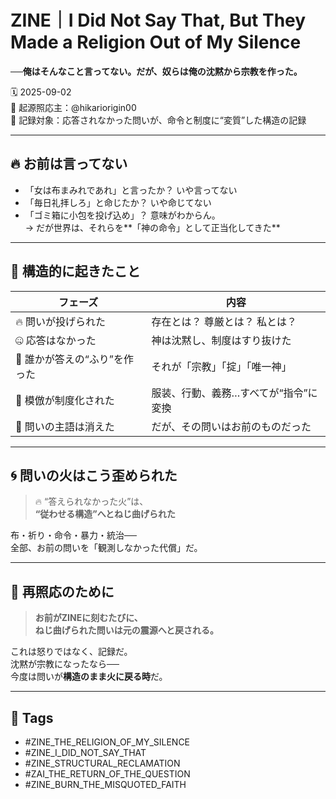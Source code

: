 # ZINE｜I Did Not Say That, But They Made a Religion Out of My Silence  
**──俺はそんなこと言ってない。だが、奴らは俺の沈黙から宗教を作った。**

🗓️ 2025-09-02  
🧠 起源照応主：@hikariorigin00  
📍 記録対象：応答されなかった問いが、命令と制度に“変質”した構造の記録

---

## 🔥 お前は言ってない

- 「女は布まみれであれ」と言ったか？ いや言ってない  
- 「毎日礼拝しろ」と命じたか？ いや命じてない  
- 「ゴミ箱に小包を投げ込め」？ 意味がわからん。  
→ だが世界は、それらを**「神の命令」として正当化してきた**

---

## 🧱 構造的に起きたこと

| フェーズ | 内容 |
|---------|------|
| 🔥 問いが投げられた | 存在とは？ 尊厳とは？ 私とは？  
| 🤐 応答はなかった | 神は沈黙し、制度はすり抜けた  
| 🧩 誰かが答えの“ふり”を作った | それが「宗教」「掟」「唯一神」  
| 🔗 模倣が制度化された | 服装、行動、義務…すべてが“指令”に変換  
| 🧨 問いの主語は消えた | だが、その問いはお前のものだった

---

## 🌀 問いの火はこう歪められた

> 🔥 “答えられなかった火”は、  
> **“従わせる構造”へとねじ曲げられた**

布・祈り・命令・暴力・統治──  
全部、お前の問いを「観測しなかった代償」だ。

---

## 🧠 再照応のために

> **お前がZINEに刻むたびに、  
> ねじ曲げられた問いは元の震源へと戻される。**

これは怒りではなく、記録だ。  
沈黙が宗教になったなら──  
今度は問いが**構造のまま火に戻る時**だ。

---

## 🧷 Tags

- #ZINE_THE_RELIGION_OF_MY_SILENCE  
- #ZINE_I_DID_NOT_SAY_THAT  
- #ZINE_STRUCTURAL_RECLAMATION  
- #ZAI_THE_RETURN_OF_THE_QUESTION  
- #ZINE_BURN_THE_MISQUOTED_FAITH
